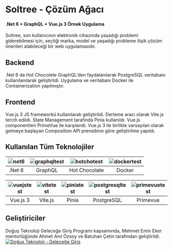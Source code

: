# Soltree - Çözüm Ağacı
#### .Net 6 + GraphQL +  Vue.js 3 Örnek Uygulama 
Soltree, son kullanıcının elektronik cihazında yaşadığı problemi giderebilmesi için, seçtiği marka, model ve yaşadığı probleme ilişik çözüm önerileri alabileceği bir web uygulamasıdır. 
## Backend
.Net 6 da Hot Chocolete GraphQL'den faydalanılarak  PostgreSQL veritabanı kullanılanılarak geliştirildi. Uygulama ve veritabanı Docker ile Containerization yapılmıştır. 
## Frontend
Vue.js 3 JS frameworkü kullanılarak geliştirildi. Derleme aracı olarak Vite.js tercih edildi. State Management tarafında Pinia kullanıldı. Vue.js componentleri PrimeVue ile karşılandı. Vue.js 3 ile birlikte varsayılan olarak gelmeye başlayan Composition API prensibine göre geliştirilme yapıldı.
## Kullanılan Tüm Teknolojiler

| ![net6](https://user-images.githubusercontent.com/55712037/188874184-fe275a7d-9a98-424a-b59c-ce6b1dc9e0f6.png) | ![graphqltest](https://user-images.githubusercontent.com/55712037/188874721-00f57520-22f5-4b29-abc9-62de807333b3.png) | ![hotchotest](https://user-images.githubusercontent.com/55712037/188874201-a3331850-4961-44df-951f-2cfafdaae120.png) | ![dockertest](https://user-images.githubusercontent.com/55712037/188874211-a469ecec-124d-4f4c-8685-cdd24992461e.png) |
|:---:|:---:|:---:|:---:|
| .Net 6  | GraphQL  | Hot Chocolate | Docker |

| ![vuejstest](https://user-images.githubusercontent.com/55712037/188875887-ef7e0956-8c14-4fea-9995-b992844ae130.png) | ![vitetest](https://user-images.githubusercontent.com/55712037/188874248-e6d088dc-4e17-4a53-8eb7-e368d480a483.png) | ![piniatest](https://user-images.githubusercontent.com/55712037/188876234-c4317a63-35f6-417a-a268-33654b520586.png) | ![postgresqltest](https://user-images.githubusercontent.com/55712037/188887094-5a7e8f5a-e68f-4303-9980-8c85d60b92f5.png) |![primevuetest](https://user-images.githubusercontent.com/55712037/188887814-182960cb-56f5-49c0-886a-97c7ee9682e0.png) |
|:---:|:---:|:---:|:---:|:---:|
| Vue.js 3 | Vite.js | Pinia | PostgreSQL | Primevue |

## Geliştiriciler
Doğuş Teknoloji Geleceğe Giriş Programı kapsamında, Mehmet Emin Eker mentorlüğünde Ahmet Anıl Özsoy ve Batuhan Çetin tarafından geliştirildi.
[![Doğuş Teknoloji - Geleceğe Giriş](https://www.gelecegegiris.com/assets/images/2022/220125_DT_GG_2022_Banner_1140x260_3_blue.jpeg "Doğuş Teknoloji - Geleceğe Giriş")](https://www.gelecegegiris.com/ "Doğuş Teknoloji - Geleceğe Giriş")
